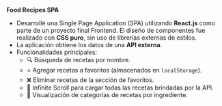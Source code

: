 **Food Recipes SPA**
- Desarrollé una Single Page Application (SPA) utilizando **React.js** como parte de un proyecto final Frontend. El diseño de componentes fue realizado con **CSS puro**, sin uso de librerías externas de estilos.
- La aplicación obtiene los datos de una **API externa**.
- Funcionalidades principales:
  - 🔍 Búsqueda de recetas por nombre.
  - ⭐ Agregar recetas a favoritos (almacenados en `localStorage`).
  - ❌ Eliminar recetas de la sección de favoritos.
  - 🔄 Infinite Scroll para cargar todas las recetas brindadas por la API.
  - 🥑 Visualización de categorías de recetas por ingrediente.
 



